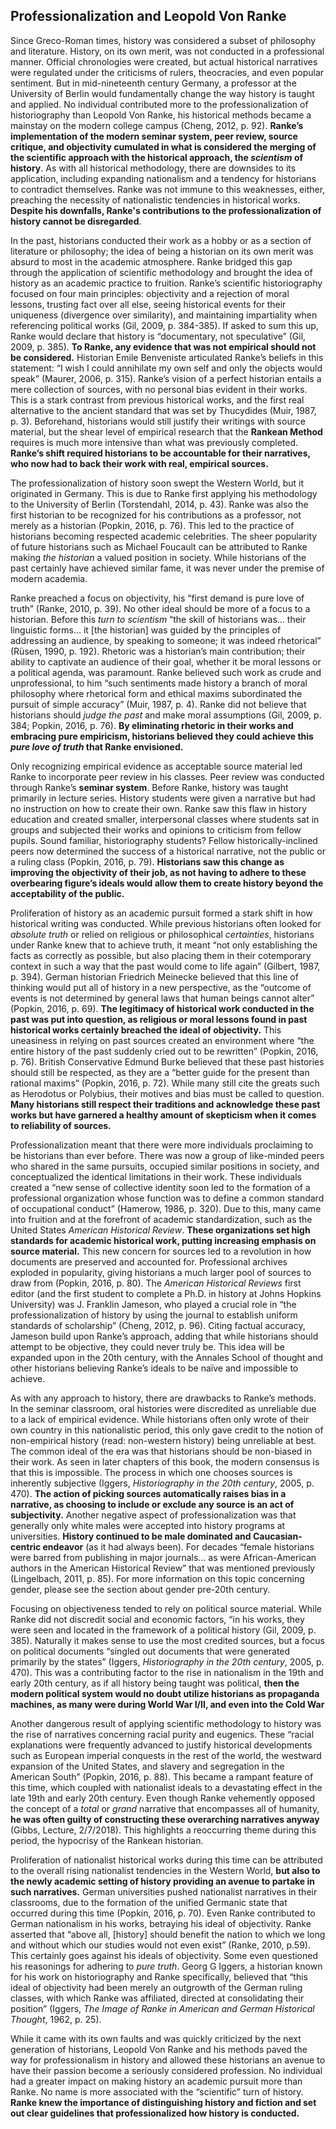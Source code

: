 ## Professionalization and Leopold Von Ranke

  Since Greco-Roman times, history was considered a subset of philosophy and literature. History, on its own merit, was not conducted in a professional manner. Official chronologies were created, but actual historical narratives were regulated under the criticisms of rulers, theocracies, and even popular sentiment. But in mid-nineteenth century Germany, a professor at the University of Berlin would fundamentally change the way history is taught and applied. No individual contributed more to the professionalization of historiography than Leopold Von Ranke, his historical methods became a mainstay on the modern college campus (Cheng, 2012, p. 92). **Ranke’s implementation of the modern seminar system, peer review, source critique, and objectivity cumulated in what is considered the merging of the scientific approach with the historical approach, the *scientism* of history**. As with all historical methodology, there are downsides to its application, including expanding nationalism and a tendency for historians to contradict themselves. Ranke was not immune to this weaknesses, either, preaching the necessity of nationalistic tendencies in historical works. **Despite his downfalls, Ranke's contributions to the professionalization of history cannot be disregarded**. 

  In the past, historians conducted their work as a hobby or as a section of literature or philosophy; the idea of being a historian on its own merit was absurd to most in the academic atmosphere. Ranke bridged this gap through the application of scientific methodology and brought the idea of history as an academic practice to fruition. Ranke’s scientific historiography focused on four main principles: objectivity and a rejection of moral lessons, trusting fact over all else, seeing historical events for their uniqueness (divergence over similarity), and maintaining impartiality when referencing political works (Gil, 2009, p. 384-385).  If asked to sum this up, Ranke would declare that history is “documentary, not speculative” (Gil, 2009, p. 385). **To Ranke, any evidence that was not empirical should not be considered.** Historian Emile Benveniste articulated Ranke’s beliefs in this statement: “I wish I could annihilate my own self and only the objects would speak” (Maurer, 2006, p. 315). Ranke’s vision of a perfect historian entails a mere collection of sources, with no personal bias evident in their works. This is a stark contrast from previous historical works, and the first real alternative to the ancient standard that was set by Thucydides (Muir, 1987, p. 3). Beforehand, historians would still justify their writings with source material, but the shear level of empirical research that the **Rankean Method** requires is much more intensive than what was previously completed. **Ranke’s shift required historians to be accountable for their narratives, who now had to back their work with real, empirical sources.** 

  The professionalization of history soon swept the Western World, but it originated in Germany. This is due to Ranke first applying his methodology to the University of Berlin (Torstendahl, 2014, p. 43).  Ranke was also the first historian to be recognized for his contributions as a professor, not merely as a historian (Popkin, 2016, p. 76). This led to the practice of historians becoming respected academic celebrities. The sheer popularity of future historians such as Michael Foucault can be attributed to Ranke making *the historian* a valued position in society. While historians of the past certainly have achieved similar fame, it was never under the premise of modern academia. 

  Ranke preached a focus on objectivity, his “first demand is pure love of truth” (Ranke, 2010, p. 39). No other ideal should be more of a focus to a historian. Before this *turn to scientism* “the skill of historians was… their linguistic forms… it [the historian] was guided by the principles of addressing an audience, by speaking to someone; it was indeed rhetorical” (Rüsen, 1990, p. 192). Rhetoric was a historian’s main contribution; their ability to captivate an audience of their goal, whether it be moral lessons or a political agenda, was paramount. Ranke believed such work as crude and unprofessional, to him “such sentiments made history a branch of moral philosophy where rhetorical form and ethical maxims subordinated the pursuit of simple accuracy” (Muir, 1987, p. 4).  Ranke did not believe that historians should *judge the past* and make moral assumptions (Gil, 2009, p. 384; Popkin, 2016, p. 76). **By eliminating rhetoric in their works and embracing pure empiricism, historians believed they could achieve this *pure love of truth* that Ranke envisioned.**

Only recognizing empirical evidence as acceptable source material led Ranke to incorporate peer review in his classes. Peer review was conducted through Ranke’s **seminar system**. Before Ranke, history was taught primarily in lecture series. History students were given a narrative but had no instruction on how to create their own. Ranke saw this flaw in history education and created smaller, interpersonal classes where students sat in groups and subjected their works and opinions to criticism from fellow pupils. Sound familiar, historiography students? Fellow historically-inclined peers now determined the success of a historical narrative, not the public or a ruling class (Popkin, 2016, p. 79). **Historians saw this change as improving the objectivity of their job, as not having to adhere to these overbearing figure’s ideals would allow them to create history beyond the acceptability of the public.**

  Proliferation of history as an academic pursuit formed a stark shift in how historical writing was conducted. While previous historians often looked for *absolute truth* or relied on religious or philosophical *certainties*, historians under Ranke knew that to achieve truth, it meant “not only establishing the facts as correctly as possible, but also placing them in their cotemporary context in such a way that the past would come to life again” (Gilbert, 1987, p. 394). German historian Friedrich Meinecke believed that this line of thinking would put all of history in a new perspective, as the “outcome of events is not determined by general laws that human beings cannot alter” (Popkin, 2016, p. 69). **The legitimacy of historical work conducted in the past was put into question, as religious or moral lessons found in past historical works certainly breached the ideal of objectivity.** This uneasiness in relying on past sources created an environment where “the entire history of the past suddenly cried out to be rewritten” (Popkin, 2016, p. 76). British Conservative Edmund Burke believed that these past histories should still be respected, as they are a “better guide for the present than rational maxims” (Popkin, 2016, p. 72). While many still cite the greats such as Herodotus or Polybius, their motives and bias must be called to question. **Many historians still respect their traditions and acknowledge these past works but have garnered a healthy amount of skepticism when it comes to reliability of sources.**

  Professionalization meant that there were more individuals proclaiming to be historians than ever before. There was now a group of like-minded peers who shared in the same pursuits, occupied similar positions in society, and conceptualized the identical limitations in their work. These individuals created a “new sense of collective identity soon led to the formation of a professional organization whose function was to define a common standard of occupational conduct” (Hamerow, 1986, p. 320). Due to this, many came into fruition and at the forefront of academic standardization, such as the United States *American Historical Review*. **These organizations set high standards for academic historical work, putting increasing emphasis on source material.** This new concern for sources led to a revolution in how documents are preserved and accounted for. Professional archives exploded in popularity, giving historians a much larger pool of sources to draw from (Popkin, 2016, p. 80). The *American Historical Reviews* first editor (and the first student to complete a Ph.D. in history at Johns Hopkins University) was J. Franklin Jameson, who played a crucial role in “the professionalization of history by using the journal to establish uniform standards of scholarship” (Cheng, 2012, p. 96). Citing factual accuracy, Jameson build upon Ranke’s approach, adding that while historians should attempt to be objective, they could never truly be. This idea will be expanded upon in the 20th century, with the Annales School of thought and other historians believing Ranke’s ideals to be naïve and impossible to achieve.

  As with any approach to history, there are drawbacks to Ranke’s methods. In the seminar classroom, oral histories were discredited as unreliable due to a lack of empirical evidence. While historians often only wrote of their own country in this nationalistic period, this only gave credit to the notion of non-empirical history (read: non-western history) being unreliable at best. The common ideal of the era was that historians should be non-biased in their work. As seen in later chapters of this book, the modern consensus is that this is impossible. The process in which one chooses sources is inherently subjective (Iggers, *Historiography in the 20th century*, 2005, p. 470). **The action of picking sources automatically raises bias in a narrative, as choosing to include or exclude any source is an act of subjectivity.** Another negative aspect of professionalization was that generally only white males were accepted into history programs at universities. **History continued to be male dominated and Caucasian-centric endeavor** (as it had always been). For decades “female historians were barred from publishing in major journals… as were African-American authors in the American Historical Review” that was mentioned previously (Lingelbach, 2011, p. 85). For more information on this topic concerning gender, please see the section about gender pre-20th century. 

  Focusing on objectiveness tended to rely on political source material. While Ranke did not discredit social and economic factors, “in his works, they were seen and located in the framework of a political history (Gil, 2009, p. 385). Naturally it makes sense to use the most credited sources, but a focus on political documents “singled out documents that were generated primarily by the states” (Iggers, *Historiography in the 20th century*, 2005, p. 470). This was a contributing factor to the rise in nationalism in the 19th and early 20th century, as if all history being taught was political, **then the modern political system would no doubt utilize historians as propaganda machines, as many were during World War I/II, and even into the Cold War**

  Another dangerous result of applying scientific methodology to history was the rise of narratives concerning racial purity and eugenics. These “racial explanations were frequently advanced to justify historical developments such as European imperial conquests in the rest of the world, the westward expansion of the United States, and slavery and segregation in the American South” (Popkin, 2016, p. 88). This became a rampant feature of this time, which coupled with nationalist ideals to a devastating effect in the late 19th and early 20th century. Even though Ranke vehemently opposed the concept of a *total* or *grand* narrative that encompasses all of humanity, **he was often guilty of constructing these overarching narratives anyway** (Gibbs, Lecture, 2/7/2018). This highlights a reoccurring theme during this period, the hypocrisy of the Rankean historian. 


  Proliferation of nationalist historical works during this time can be attributed to the overall rising nationalist tendencies in the Western World, **but also to the newly academic setting of history providing an avenue to partake in such narratives.** German universities pushed nationalist narratives in their classrooms, due to the formation of the unified Germanic state that occurred during this time (Popkin, 2016, p. 70). Even Ranke contributed to German nationalism in his works, betraying his ideal of objectivity. Ranke asserted that “above all, [history] should benefit the nation to which we long and without which our studies would not even exist” (Ranke, 2010, p.59). This certainly goes against his ideals of objectivity. Some even questioned his reasonings for adhering to *pure truth*. Georg G Iggers, a historian known for his work on historiography and Ranke specifically, believed that “this ideal of objectivity had been merely an outgrowth of the German ruling classes, with which Ranke was affiliated, directed at consolidating their position” (Iggers, *The Image of Ranke in American and German Historical Thought*, 1962, p. 25). 

  While it came with its own faults and was quickly criticized by the next generation of historians, Leopold Von Ranke and his methods paved the way for professionalism in history and allowed these historians an avenue to have their passion become a seriously considered profession. No individual had a greater impact on making history an academic pursuit more than Ranke. No name is more associated with the “scientific” turn of history. **Ranke knew the importance of distinguishing history and fiction and set out clear guidelines that professionalized how history is conducted.**
